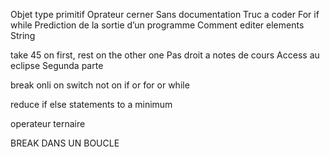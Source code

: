

Objet type primitif
Oprateur cerner
Sans documentation
Truc a coder
For 
if
while
Prediction de la sortie d’un programme
Comment editer elements String

take 45 on first, rest on the other one
Pas droit a notes de cours
Access au eclipse
Segunda parte

break onli on switch
not on if or for or while

reduce if else statements to a minimum



operateur ternaire




BREAK DANS UN BOUCLE
